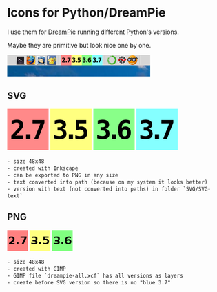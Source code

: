 # Icons for Python/DreamPie

I use them for [DreamPie](http://www.dreampie.org/) running different Python's versions.


Maybe they are primitive but look nice one by one.

![#1](screenshots/image-1.png?raw=true)   

## SVG 

![python-2.7.svg](SVG/python-2.7.svg) ![python-3.5.svg](SVG/python-3.5.svg) ![python-3.6.svg](SVG/python-3.6.svg) ![python-3.7.svg](SVG/python-3.7.svg)   

    - size 48x48 
    - created with Inkscape
    - can be exported to PNG in any size
    - text converted into path (because on my system it looks better)
    - version with text (not converted into paths) in folder `SVG/SVG-text`

## PNG

![python-2.7.png](PNG/python-2.7.png?raw=true) ![python-3.5.png](PNG/python-3.5.png?raw=true) ![python-3.6.png](PNG/python-3.6.png?raw=true)   

    - size 48x48 
    - created with GIMP 
    - GIMP file `dreampie-all.xcf` has all versions as layers
    - create before SVG version so there is no "blue 3.7"
    
